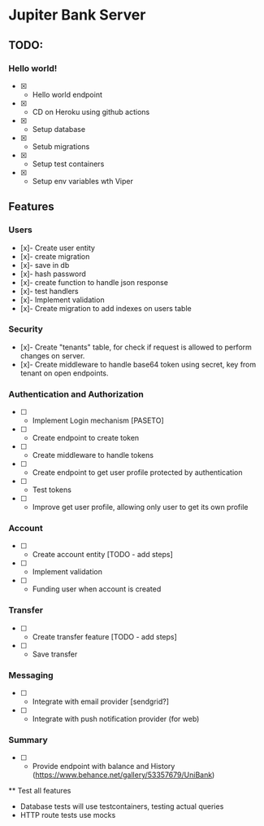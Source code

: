 # Jupiter Bank Server

## TODO:

### Hello world!

- [x] - Hello world endpoint
- [x] - CD on Heroku using github actions
- [x] - Setup database
- [x] - Setub migrations
- [x] - Setup test containers
- [x] - Setup env variables wth Viper

## Features

### Users

- [x]- Create user entity
- [x]- create migration
- [x]- save in db
- [x]- hash password
- [x]- create function to handle json response
- [x]- test handlers
- [x]- Implement validation
- [x]- Create migration to add indexes on users table

### Security
- [x]- Create "tenants" table, for check if request is allowed to perform changes on server.
- [x]- Create middleware to handle base64 token using secret, key from tenant on open endpoints.

### Authentication and Authorization

- [ ] - Implement Login mechanism [PASETO]
- [ ] - Create endpoint to create token
- [ ] - Create middleware to handle tokens
- [ ] - Create endpoint to get user profile protected by authentication
- [ ] - Test tokens
- [ ] - Improve get user profile, allowing only user to get its own profile

### Account

- [ ] - Create account entity [TODO - add steps]
- [ ] - Implement validation
- [ ] - Funding user when account is created

### Transfer
- [ ] - Create transfer feature [TODO - add steps]
- [ ] - Save transfer

### Messaging
- [ ] - Integrate with email provider [sendgrid?]
- [ ] - Integrate with push notification provider (for web)

### Summary

- [ ] - Provide endpoint with balance and History (https://www.behance.net/gallery/53357679/UniBank)

** Test all features

- Database tests will use testcontainers, testing actual queries
- HTTP route tests use mocks 
